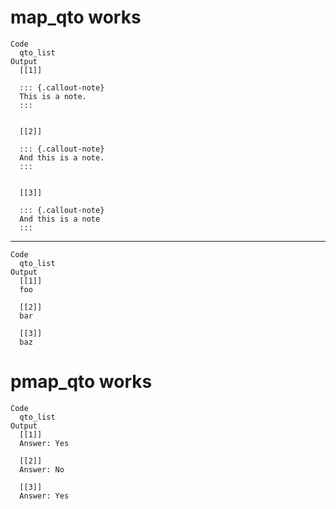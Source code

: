 # map_qto works

    Code
      qto_list
    Output
      [[1]]
      
      ::: {.callout-note}
      This is a note.
      ::: 
      
      
      [[2]]
      
      ::: {.callout-note}
      And this is a note.
      ::: 
      
      
      [[3]]
      
      ::: {.callout-note}
      And this is a note
      ::: 
      
      

---

    Code
      qto_list
    Output
      [[1]]
      foo
      
      [[2]]
      bar
      
      [[3]]
      baz
      

# pmap_qto works

    Code
      qto_list
    Output
      [[1]]
      Answer: Yes
      
      [[2]]
      Answer: No
      
      [[3]]
      Answer: Yes
      

